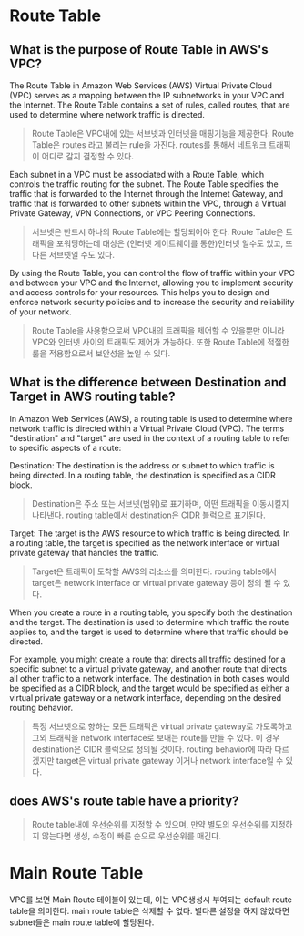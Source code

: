 # Route Table
## What is the purpose of Route Table in AWS's VPC?
The Route Table in Amazon Web Services (AWS) Virtual Private Cloud (VPC) serves as a mapping between the IP subnetworks in your VPC and the Internet. The Route Table contains a set of rules, called routes, that are used to determine where network traffic is directed.

> Route Table은 VPC내에 있는 서브넷과 인터넷을 매핑기능을 제공한다. Route Table은 routes 라고 불리는 rule을 가진다. routes를 통해서 네트워크 트래픽이 어디로 갈지 결정할 수 있다.

Each subnet in a VPC must be associated with a Route Table, which controls the traffic routing for the subnet. The Route Table specifies the traffic that is forwarded to the Internet through the Internet Gateway, and traffic that is forwarded to other subnets within the VPC, through a Virtual Private Gateway, VPN Connections, or VPC Peering Connections.

> 서브넷은 반드시 하나의 Route Table에는 할당되어야 한다. Route Table은 트래픽을 포워딩하는데 대상은 (인터넷 게이트웨이를 통한)인터넷 일수도 있고, 또 다른 서브넷일 수도 있다.

By using the Route Table, you can control the flow of traffic within your VPC and between your VPC and the Internet, allowing you to implement security and access controls for your resources. This helps you to design and enforce network security policies and to increase the security and reliability of your network.

> Route Table을 사용함으로써 VPC내의 트래픽을 제어할 수 있을뿐만 아니라 VPC와 인터넷 사이의 트래픽도 제어가 가능하다. 또한 Route Table에 적절한 룰을 적용함으로서 보안성을 높일 수 있다.

## What is the difference between Destination and Target in AWS routing table?
In Amazon Web Services (AWS), a routing table is used to determine where network traffic is directed within a Virtual Private Cloud (VPC). The terms "destination" and "target" are used in the context of a routing table to refer to specific aspects of a route:

Destination: The destination is the address or subnet to which traffic is being directed. In a routing table, the destination is specified as a CIDR block.

> Destination은 주소 또는 서브넷(범위)로 표기하며, 어떤 트래픽을 이동시킬지 나타낸다. routing table에서 destination은 CIDR 블럭으로 표기된다.

Target: The target is the AWS resource to which traffic is being directed. In a routing table, the target is specified as the network interface or virtual private gateway that handles the traffic.

> Target은 트래픽이 도착할 AWS의 리소스를 의미한다. routing table에서 target은 network interface or virtual private gateway 등이 정의 될 수 있다.

When you create a route in a routing table, you specify both the destination and the target. The destination is used to determine which traffic the route applies to, and the target is used to determine where that traffic should be directed.

For example, you might create a route that directs all traffic destined for a specific subnet to a virtual private gateway, and another route that directs all other traffic to a network interface. The destination in both cases would be specified as a CIDR block, and the target would be specified as either a virtual private gateway or a network interface, depending on the desired routing behavior.

> 특정 서브넷으로 향하는 모든 트래픽은 virtual private gateway로 가도록하고 그외 트래픽을 network interface로 보내는 route를 만들 수 있다. 이 경우 destination은 CIDR 블럭으로 정의될 것이다. routing behavior에 따라 다르겠지만 target은 virtual private gateway 이거나 network interface일 수 있다.

## does AWS's route table have a priority?

> Route table내에 우선순위를 지정할 수 있으며, 만약 별도의 우선순위를 지정하지 않는다면 생성, 수정이 빠른 순으로 우선순위를 매긴다.

# Main Route Table
VPC를 보면 Main Route 테이블이 있는데, 이는 VPC생성시 부여되는 default route table을 의미한다. main route table은 삭제할 수 없다.
별다른 설정을 하지 않았다면 subnet들은 main route table에 할당된다.

